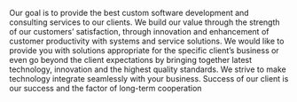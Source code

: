Our goal is to provide the best custom software development and consulting services to our clients. We build our value through the strength of our customers’ satisfaction, through innovation and enhancement of customer productivity with systems and service solutions. We would like to provide you with solutions appropriate for the specific client’s business or even go beyond the client expectations by bringing together latest technology, innovation and the highest quality standards.  We strive to make technology integrate seamlessly with your business. Success of our client is our success and the factor of long-term cooperation